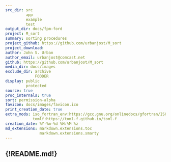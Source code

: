 ```yaml
---
src_dir: src
         app
         example
         test
output_dir: docs/fpm-ford
project: M_sort
summary: sorting procedures
project_github: https://github.com/urbanjost/M_sort
project_download:
author: John S. Urban
author_email: urbanjost@comcast.net
github: https://github.com/urbanjost/M_sort
media_dir: docs/images
exclude_dir: archive
             FODDER
display: public
         protected
source: true
proc_internals: true
sort: permission-alpha
favicon: docs/images/favicon.ico
print_creation_date: true
extra_mods: iso_fortran_env:https://gcc.gnu.org/onlinedocs/gfortran/ISO_005fFORTRAN_005fENV.html
            tomlf:https://toml-f.github.io/toml-f
creation_date: %Y-%m-%d %H:%M %z
md_extensions: markdown.extensions.toc
               markdown.extensions.smarty
---
```

{!README.md!}
---
